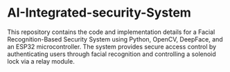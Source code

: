 # AI-Integrated-security-System
This repository contains the code and implementation details for a Facial Recognition-Based Security System using Python, OpenCV, DeepFace, and an ESP32 microcontroller. The system provides secure access control by authenticating users through facial recognition and controlling a solenoid lock via a relay module.

